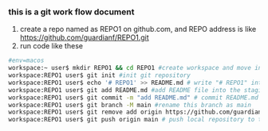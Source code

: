 ### this is a git work flow document
1. create a repo named as REPO1 on github.com, and REPO address is like https://github.com/guardianf/REPO1.git
2. run code like these
```bash
#env=macos
workspace:~ user$ mkdir REPO1 && cd REPO1 #create workspace and move into it
workspace:REPO1 user$ git init #init git repository
workspace:REPO1 user$ echo '# REPO1' >> README.md # write "# REPO1" into README.md
workspace:REPO1 user$ git add README.md #add README file into the staging area
workspace:REPO1 user$ git commit -m "add README.md" # commit README.md file intolocal repository
workspace:REPO1 user$ git branch -M main #rename this branch as main
workspace:REPO1 user$ git remove add origin https://github.com/guardianf/REPO1.git #add remote address and named it as origin
workspace:REPO1 user$ git push origin main # push local repository to the remote repository
``` 
